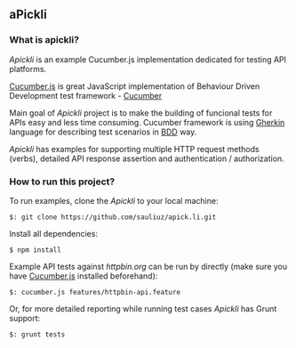 ## aPickli

### What is apickli?

*Apickli* is an example Cucumber.js implementation dedicated for testing API platforms.

[Cucumber.js](https://github.com/cucumber/cucumber-js) is great JavaScript implementation of Behaviour Driven Development test framework - [Cucumber](http://cukes.info/)

Main goal of *Apickli* project is to make the building of funcional tests for APIs easy and less time consuming. Cucumber framework is using [Gherkin](http://cukes.info/gherkin.html) language for describing test scenarios in [BDD](http://en.wikipedia.org/wiki/Behavior-driven_development) way.  

*Apickli* has examples for supporting multiple HTTP request methods (verbs), detailed API response assertion and authentication / authorization.

### How to run this project?

To run examples, clone the *Apickli* to your local machine:
    
    $: git clone https://github.com/sauliuz/apick.li.git
    
Install all dependencies:

    $ npm install

Example API tests against *httpbin.org* can be run by directly (make sure you have [Cucumber.js](https://github.com/cucumber/cucumber-js) installed beforehand):

    $: cucumber.js features/httpbin-api.feature

Or, for more detailed reporting while running test cases *Apickli* has Grunt support:

    $: grunt tests
    
